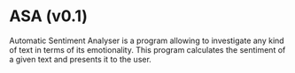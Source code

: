 # ASA (v0.1) 
Automatic Sentiment Analyser is a program allowing to investigate any kind of text in terms of its emotionality. This program calculates the sentiment of a given text and presents it to the user.

